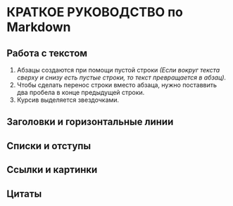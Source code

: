 # КРАТКОЕ РУКОВОДСТВО по Markdown #  
## Работа с текстом ##  
1. Абзацы создаются при помощи пустой строки *(Если вокруг текста сверху и снизу есть пустые строки, то текст превращается в абзац).*
2. Чтобы сделать перенос строки вместо абзаца, нужно поставвить два пробела в конце предыдущей строки.
3. Курсив выделяется звездочками.

## Заголовки и горизонтальные линии  


## Списки и отступы  


## Ссылки и картинки  


## Цитаты